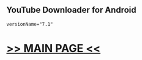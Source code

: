 ## YouTube Downloader for Android

`versionName="7.1"`

# [>> MAIN PAGE <<](https://dentex.github.io)
